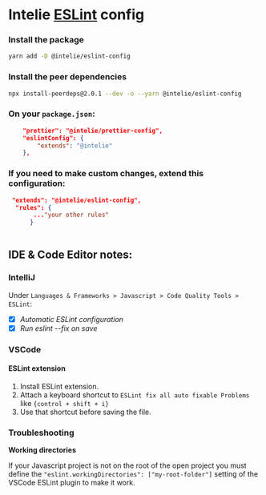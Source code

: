 # Intelie [ESLint](http://eslint.org/) config


### Install the package
```bash
yarn add -D @intelie/eslint-config
```


### Install the peer dependencies
```bash
npx install-peerdeps@2.0.1 --dev -o --yarn @intelie/eslint-config
```



### On your `package.json`:

```json
    "prettier": "@intelie/prettier-config",
    "eslintConfig": {
        "extends": "@intelie"
    },
```


### If you need to make custom changes, extend this configuration:

```json
 "extends": "@intelie/eslint-config",
  "rules": {
       ..."your other rules"
      }
 
```

## IDE & Code Editor notes:

### IntelliJ
Under `Languages & Frameworks > Javascript > Code Quality Tools > ESLint`:

- [x] *Automatic ESLint configuration*
- [x] *Run eslint --fix on save*

### VSCode

#### ESLint extension

1. Install ESLint extension.
2. Attach a keyboard shortcut to `ESLint fix all auto fixable Problems` like `{control + shift + i}`
3. Use that shortcut before saving the file. 

### Troubleshooting

**Working directories**

If your Javascript project is not on the root of the open project you must define the `"eslint.workingDirectories": ["my-root-folder"]` setting of the VSCode ESLint plugin to make it work.
